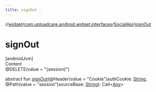 ```yaml
---
title: signOut -
---
```

//[widget](../../index.md)/[com.uploadcare.android.widget.interfaces](../index.md)/[SocialApi](index.md)/[signOut](sign-out.md)



# signOut  
[androidJvm]  
Content  
@DELETE(value = "{session}")  
  
abstract fun [signOut](sign-out.md)(@Header(value = "Cookie")authCookie: [String](https://kotlinlang.org/api/latest/jvm/stdlib/kotlin/-string/index.html), @Path(value = "session")sourceBase: [String](https://kotlinlang.org/api/latest/jvm/stdlib/kotlin/-string/index.html)): Call<[Any](https://kotlinlang.org/api/latest/jvm/stdlib/kotlin/-any/index.html)>  



